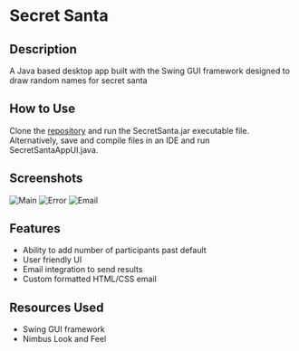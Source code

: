 # Secret Santa

## Description
A Java based desktop app built with the Swing GUI framework designed to draw random names for secret santa

## How to Use
Clone the [repository](https://github.com/mjbuchman/secret-santa) and run the SecretSanta.jar executable file. Alternatively, save and compile files in an IDE and run SecretSantaAppUI.java.

## Screenshots
![Main](https://i.postimg.cc/wvH78nP5/Secret_Santa_-_Main.jpg)
![Error](https://i.postimg.cc/nLqCWndc/Secret_Santa_-_Error.jpg)
![Email](https://i.postimg.cc/cLpvTvBb/Secret_Santa_-_Email.jpg)

## Features
- Ability to add number of participants past default
- User friendly UI
- Email integration to send results
- Custom formatted HTML/CSS email

## Resources Used
- Swing GUI framework
- Nimbus Look and Feel
